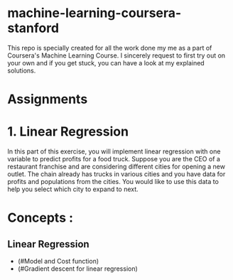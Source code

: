 # machine-learning-coursera-stanford
This repo is specially created for all the work done my me as a part of Coursera's Machine Learning Course. I sincerely request to first try out on your own and if you get stuck, you can have a look at my explained solutions.


# Assignments 
# 1. Linear Regression

In this part of this exercise, you will implement linear regression with one variable to predict profits for a food truck. Suppose you are the CEO of a restaurant franchise and are considering different cities for opening a new outlet. The chain already has trucks in various cities and you have data for profits and populations from the cities. You would like to use this data to help you select which city to expand to next.

# Concepts :
## Linear Regression
- (#Model and Cost function)
- (#Gradient descent for linear regression)
